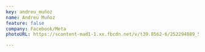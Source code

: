 ```yaml
---
key: andreu_muñoz
name: Andreu Muñoz
feature: false
company: Facebook/Meta
photoURL: https://scontent-mad1-1.xx.fbcdn.net/v/t39.8562-6/252294889_575082167077436_6034106545912333281_n.svg/meta-logo-primary_standardsize.svg?_nc_cat=108&ccb=1-5&_nc_sid=ad8a9d&_nc_ohc=_OtFmreh_wIAX_1KuPq&_nc_ht=scontent-mad1-1.xx&oh=00_AT-kWUHcTrgVmQLgfll2e-GtgciO83l32KRpGaiYVMA6kQ&oe=6224E5F9

---
```

